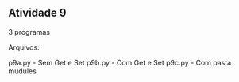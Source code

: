 ## Atividade 9

3 programas 

Arquivos:

  p9a.py - Sem Get e Set
  p9b.py - Com Get e Set
  p9c.py - Com pasta mudules
